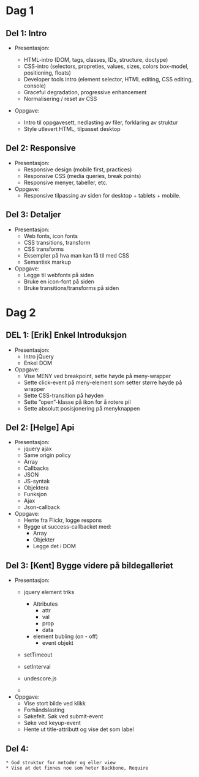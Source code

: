 # Dag 1


## Del 1: Intro

* Presentasjon:
    * HTML-intro (DOM, tags, classes, IDs, structure, doctype)
    * CSS-intro (selectors, propreties, values, sizes, colors box-model, positioning, floats)
    * Developer tools intro (element selector, HTML editing, CSS editing, console)
    * Graceful degradation, progressive enhancement
    * Normalisering / reset av CSS

* Oppgave:
    * Intro til oppgavesett, nedlasting av filer, forklaring av struktur
    * Style utlevert HTML, tilpasset desktop

## Del 2: Responsive

* Presentasjon:
    * Responsive design (mobile first, practices)
    * Responsive CSS (media queries, break points)
    * Responsive menyer, tabeller, etc.
* Oppgave:
    * Responsive tilpassing av siden for desktop + tablets + mobile.

## Del 3: Detaljer

* Presentasjon:
    * Web fonts, icon fonts
    * CSS transitions, transform
    * CSS transforms
    * Eksempler på hva man kan få til med CSS
    * Semantisk markup
* Oppgave:
    * Legge til webfonts på siden
    * Bruke en icon-font på siden
    * Bruke transitions/transforms på siden


# Dag 2


## DEL 1: [Erik] Enkel Introduksjon

* Presentasjon:
    * Intro jQuery
    * Enkel DOM
* Oppgave:
    * Vise MENY ved breakpoint, sette høyde på meny-wrapper
    * Sette click-event på meny-element som setter større høyde på wrapper
    * Sette CSS-transition på høyden
    * Sette ”open”-klasse på ikon for å rotere pil
    * Sette absolutt posisjonering på menyknappen  

## Del 2: [Helge] Api

* Presentasjon:
    * jquery ajax
    * Same origin policy
    * Array
    * Callbacks 
    * JSON
    * JS-syntak
    * Objektera
    * Funksjon
    * Ajax
    * Json-callback
* Oppgave:
    * Hente fra Flickr, logge respons
    * Bygge ut success-callbacket med:
        * Array
        * Objekter
        * Legge det i DOM 

## Del 3: [Kent] Bygge videre på bildegalleriet
* Presentasjon:
    * jquery element triks
        * Attributes
            * attr
            * val
            * prop
            * data
        * element bubling (on - off)
            * event objekt

    * setTimeout
    * setInterval
    * undescore.js
    * 
* Oppgave:
    * Vise stort bilde ved klikk
    * Forhåndslasting
    * Søkefelt. Søk ved submit-event
    * Søke ved keyup-event
    * Hente ut title-attributt og vise det som label    

## Del 4:
    * God struktur for metoder og eller view
    * Vise at det finnes noe som heter Backbone, Require
